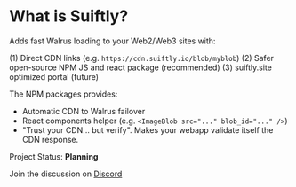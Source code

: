 
# What is Suiftly?

Adds fast Walrus loading to your Web2/Web3 sites with:

  (1) Direct CDN links (e.g. `https://cdn.suiftly.io/blob/myblob`)
  (2) Safer open-source NPM JS and react package (recommended)
  (3) suiftly.site optimized portal (future)

The NPM packages provides:
  - Automatic CDN to Walrus failover
  - React components helper (e.g. `<ImageBlob src="..." blob_id="..." />`)
  - "Trust your CDN... but verify". Makes your webapp validate itself the CDN response.


Project Status: **Planning**

Join the discussion on [Discord](https://discord.com/invite/Erb6SwsVbH)








